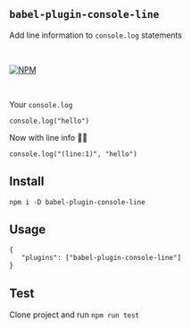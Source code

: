 ## `babel-plugin-console-line`

Add line information to `console.log` statements

<br/>

[![NPM](https://img.shields.io/npm/v/babel-plugin-console-line)](https://www.npmjs.com/package/babel-plugin-console-line)

<br/>

Your `console.log`

```
console.log("hello")
```

Now with line info 🤙🏼

```
console.log("(line:1)", "hello")
```

## Install

```
npm i -D babel-plugin-console-line
```

## Usage

```
{
   "plugins": ["babel-plugin-console-line"]
}
```

## Test

Clone project and run `npm run test`
